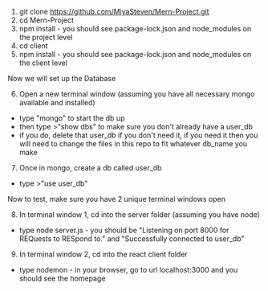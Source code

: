 1. git clone https://github.com/MiyaSteven/Mern-Project.git
2. cd Mern-Project
3. npm install - you should see package-lock.json and node_modules on the project level
4. cd client
5. npm install - you should see package-lock.json and node_modules on the client level

Now we will set up the Database

6. Open a new terminal window (assuming you have all necessary mongo available and installed)

- type "mongo" to start the db up
- then type >"show dbs" to make sure you don't already have a user_db
- if you do, delete that user_db if you don't need it, if you need it then you will need to change the files in this repo to fit whatever db_name you make

7. Once in mongo, create a db called user_db

- type >"use user_db"

Now to test, make sure you have 2 unique terminal windows open

8. In terminal window 1, cd into the server folder (assuming you have node)

- type node server.js - you should be "Listening on port 8000 for REQuests to RESpond to." and "Successfully connected to user_db"

9. In terminal window 2, cd into the react client folder

- type nodemon - in your browser, go to url localhost:3000 and you should see the homepage
